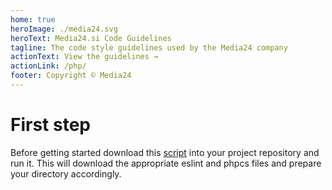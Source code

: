 ```yaml
---
home: true
heroImage: ./media24.svg
heroText: Media24.si Code Guidelines
tagline: The code style guidelines used by the Media24 company
actionText: View the guidelines →
actionLink: /php/
footer: Copyright © Media24
---
```


# First step

Before getting started download this [script](/.setup.sh) into your project repository and run it. This will download the appropriate eslint and phpcs files and prepare your directory accordingly.